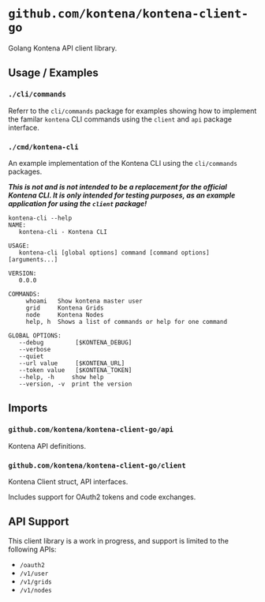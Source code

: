 # `github.com/kontena/kontena-client-go`

Golang Kontena API client library.

## Usage / Examples

### `./cli/commands`

Referr to the `cli/commands` package for examples showing how to implement the familar `kontena` CLI commands using the `client` and `api` package interface.

### `./cmd/kontena-cli`

An example implementation of the Kontena CLI using the `cli/commands` packages.

***This is not and is not intended to be a replacement for the official Kontena CLI. It is only intended for testing purposes, as an example application for using the `client` package!***

```
kontena-cli --help
NAME:
   kontena-cli - Kontena CLI

USAGE:
   kontena-cli [global options] command [command options] [arguments...]

VERSION:
   0.0.0

COMMANDS:
     whoami   Show kontena master user
     grid     Kontena Grids
     node     Kontena Nodes
     help, h  Shows a list of commands or help for one command

GLOBAL OPTIONS:
   --debug         [$KONTENA_DEBUG]
   --verbose      
   --quiet        
   --url value     [$KONTENA_URL]
   --token value   [$KONTENA_TOKEN]
   --help, -h     show help
   --version, -v  print the version
```

## Imports

### `github.com/kontena/kontena-client-go/api`

Kontena API definitions.

### `github.com/kontena/kontena-client-go/client`

Kontena Client struct, API interfaces.

Includes support for OAuth2 tokens and code exchanges.

## API Support

This client library is a work in progress, and support is limited to the following APIs:

* `/oauth2`
* `/v1/user`
* `/v1/grids`
* `/v1/nodes`
